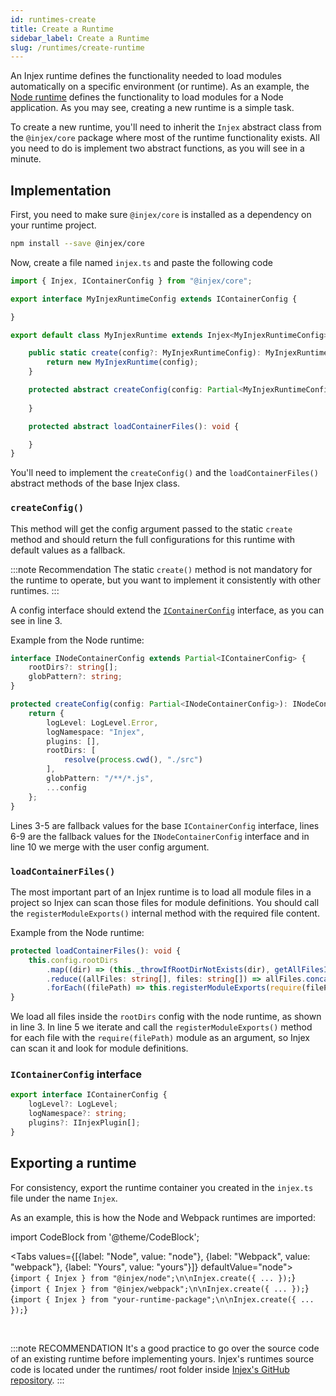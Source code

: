 ```yaml
---
id: runtimes-create
title: Create a Runtime
sidebar_label: Create a Runtime
slug: /runtimes/create-runtime
---
```


An Injex runtime defines the functionality needed to load modules automatically on a specific environment (or runtime).
As an example, the [Node runtime](/docs/runtimes/node) defines the functionality to load modules for a Node application.
As you may see, creating a new runtime is a simple task.

To create a new runtime, you'll need to inherit the `Injex` abstract class from the `@injex/core` package where most of the runtime functionality exists. All you need to do is implement two abstract functions, as you will see in a minute.

## Implementation

First, you need to make sure `@injex/core` is installed as a dependency on your runtime project.

```bash npm2yarn
npm install --save @injex/core
```

Now, create a file named `injex.ts` and paste the following code

```ts title="injex.ts"
import { Injex, IContainerConfig } from "@injex/core";

export interface MyInjexRuntimeConfig extends IContainerConfig {

}

export default class MyInjexRuntime extends Injex<MyInjexRuntimeConfig> {

    public static create(config?: MyInjexRuntimeConfig): MyInjexRuntime {
        return new MyInjexRuntime(config);
    }

    protected abstract createConfig(config: Partial<MyInjexRuntimeConfig>): MyInjexRuntimeConfig {
        
    }

    protected abstract loadContainerFiles(): void {

    }
}
```

You'll need to implement the `createConfig()` and the `loadContainerFiles()` abstract methods of the base Injex class.

### `createConfig()`

This method will get the config argument passed to the static `create` method and should return the full configurations for this runtime with default values as a fallback.

:::note Recommendation
The static `create()` method is not mandatory for the runtime to operate, but you want to implement it consistently with other runtimes.
:::

A config interface should extend the [`IContainerConfig`](#icontainerconfig-interface) interface, as you can see in line 3.

Example from the Node runtime:

```ts
interface INodeContainerConfig extends Partial<IContainerConfig> {
    rootDirs?: string[];
    globPattern?: string;
}
```

```ts
protected createConfig(config: Partial<INodeContainerConfig>): INodeContainerConfig {
    return {
        logLevel: LogLevel.Error,
        logNamespace: "Injex",
        plugins: [],
        rootDirs: [
            resolve(process.cwd(), "./src")
        ],
        globPattern: "/**/*.js",
        ...config
    };
}
```

Lines 3-5 are fallback values for the base `IContainerConfig` interface, lines 6-9 are the fallback values for the `INodeContainerConfig` interface and in line 10 we merge with the user config argument.

### `loadContainerFiles()`

The most important part of an Injex runtime is to load all module files in a project so Injex can scan those files for module definitions. You should call the `registerModuleExports()` internal method with the required file content.

Example from the Node runtime:

```ts
protected loadContainerFiles(): void {
    this.config.rootDirs
        .map((dir) => (this._throwIfRootDirNotExists(dir), getAllFilesInDir(dir, this.config.globPattern)))
        .reduce((allFiles: string[], files: string[]) => allFiles.concat(files), [])
        .forEach((filePath) => this.registerModuleExports(require(filePath)));
}
```

We load all files inside the `rootDirs` config with the node runtime, as shown in line 3. In line 5 we iterate and call the `registerModuleExports()` method for each file with the `require(filePath)` module as an argument, so Injex can scan it and look for module definitions.

### `IContainerConfig` interface

```ts
export interface IContainerConfig {
    logLevel?: LogLevel;
    logNamespace?: string;
    plugins?: IInjexPlugin[];
}
```

## Exporting a runtime

For consistency, export the runtime container you created in the `injex.ts` file under the name `Injex`.

As an example, this is how the Node and Webpack runtimes are imported:

import CodeBlock from '@theme/CodeBlock';

<Tabs values={[{label: "Node", value: "node"}, {label: "Webpack", value: "webpack"}, {label: "Yours", value: "yours"}]} defaultValue="node">
    <TabItem value="node">
        <CodeBlock className="ts">
            {`import { Injex } from "@injex/node";\n\nInjex.create({ ... });`}
        </CodeBlock>
    </TabItem>
    <TabItem value="webpack">
        <CodeBlock className="ts">
            {`import { Injex } from "@injex/webpack";\n\nInjex.create({ ... });`}
        </CodeBlock>
    </TabItem>
    <TabItem value="yours">
        <CodeBlock className="ts">
            {`import { Injex } from "your-runtime-package";\n\nInjex.create({ ... });`}
        </CodeBlock>
    </TabItem>
</Tabs>  

<br/>

:::note RECOMMENDATION
It's a good practice to go over the source code of an existing runtime before implementing yours. Injex's runtimes source code is located under the runtimes/ root folder inside [Injex's GitHub repository](https://github.com/uditalias/injex).
:::
